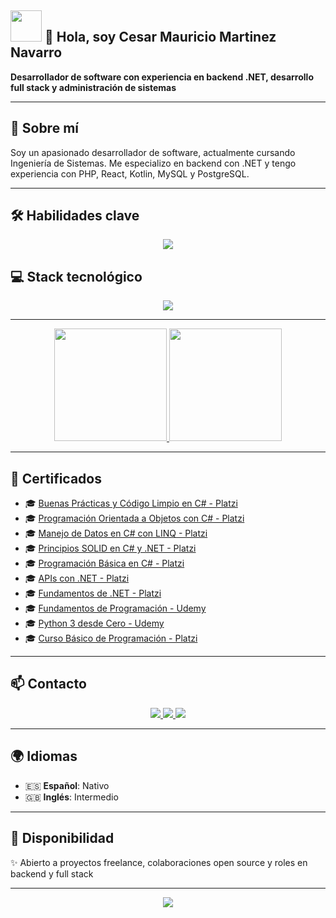 ## <picture><img src = "https://github.com/7oSkaaa/7oSkaaa/blob/main/Images/about_me.gif?raw=true" width = 50px></picture> 👋 Hola, soy Cesar Mauricio Martinez Navarro

**Desarrollador de software con experiencia en backend .NET, desarrollo full stack y administración de sistemas**

---

## 🚀 Sobre mí

Soy un apasionado desarrollador de software, actualmente cursando Ingeniería de Sistemas. Me especializo en backend con .NET y tengo experiencia con PHP, React, Kotlin, MySQL y PostgreSQL.

---

## 🛠️ Habilidades clave

<p align="center">
  <a href="https://skillicons.dev">
    <img src="https://skillicons.dev/icons?i=dotnet,react,java,mysql,linux,docker&perline=3" />
  </a>
</p>

## 💻 Stack tecnológico

<p align="center">
  <a href="https://skillicons.dev">
    <img src="https://skillicons.dev/icons?i=cs,kotlin,php,python,mysql,postgres,git&perline=5" />
  </a>
</p>

---

<p align="center">
<a href="https://github.com/AVS1508">
  <img height="180em" src="https://github-readme-stats-eight-theta.vercel.app/api?username=CesarM8761&show_icons=true&theme=algolia&include_all_commits=true&count_private=true"/>
  <img height="180em" src="https://github-readme-stats-eight-theta.vercel.app/api/top-langs/?username=CesarM8761&layout=compact&langs_count=8&theme=algolia"/>
</a>
</p>

---

## 📜 Certificados

- 🎓 [Buenas Prácticas y Código Limpio en C# - Platzi](https://platzi.com/p/cegamer/curso/4788-clean-code-csharp/diploma/detalle/)
- 🎓 [Programación Orientada a Objetos con C# - Platzi](https://platzi.com/p/cegamer/curso/8036-c-sharp-poo/diploma/detalle/)
- 🎓 [Manejo de Datos en C# con LINQ - Platzi](https://platzi.com/p/cegamer/curso/4263-linq/diploma/detalle/)
- 🎓 [Principios SOLID en C# y .NET - Platzi](https://platzi.com/p/cegamer/curso/4761-solid-csharp-net/diploma/detalle/)
- 🎓 [Programación Básica en C# - Platzi](https://platzi.com/p/cegamer/curso/3086-csharp/diploma/detalle/)
- 🎓 [APIs con .NET - Platzi](https://platzi.com/p/cegamer/curso/2983-apis-net/diploma/detalle/)
- 🎓 [Fundamentos de .NET - Platzi](https://platzi.com/p/cegamer/curso/2883-fundamentos-net/diploma/detalle/)
- 🎓 [Fundamentos de Programación - Udemy](https://www.udemy.com/certificate/UC-1918d150-e610-4aba-9694-2c6e28debdc6/)
- 🎓 [Python 3 desde Cero - Udemy](https://www.udemy.com/certificate/UC-3ee122a1-f37c-40fc-8426-15ea102a57eb/)
- 🎓 [Curso Básico de Programación - Platzi](https://platzi.com/p/cegamer/curso/1050-basico-programacion/diploma/detalle/)

---

## 📫 Contacto

<p align="center">
  <a href="https://github.com/CesarM8761">
    <img src="https://img.shields.io/badge/GitHub-100000?style=for-the-badge&logo=github&logoColor=white" />
  </a>
  <a href="https://www.linkedin.com/in/cesar-m-martinez">
    <img src="https://img.shields.io/badge/LinkedIn-0077B5?style=for-the-badge&logo=linkedin&logoColor=white" />
  </a>
  <a href="mailto:cesarmauriciomn2012@gmail.com">
    <img src="https://img.shields.io/badge/Email-D14836?style=for-the-badge&logo=gmail&logoColor=white" />
  </a>
</p>

---

## 🌍 Idiomas

- 🇪🇸 **Español**: Nativo
- 🇬🇧 **Inglés**: Intermedio

---

## 💼 Disponibilidad

✨ Abierto a proyectos freelance, colaboraciones open source y roles en backend y full stack

---

<p align="center">
  <img src="https://komarev.com/ghpvc/?username=CesarM8761&color=blueviolet&style=flat-square&label=Visitas+al+perfil" />
</p>